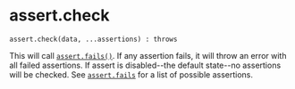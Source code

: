 # assert.check

```
assert.check(data, ...assertions) : throws
```

This will call [`assert.fails()`](./fails.md). If any assertion fails, it will throw an error with all failed assertions. If assert is disabled--the default state--no assertions will be checked. See [`assert.fails`](./fails.md) for a list of possible assertions.